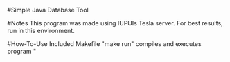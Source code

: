 #Simple Java Database Tool

#Notes
  This program was made using IUPUIs Tesla server. For best results, run in this environment.

#How-To-Use
  Included Makefile "make run" compiles and executes program
  "
